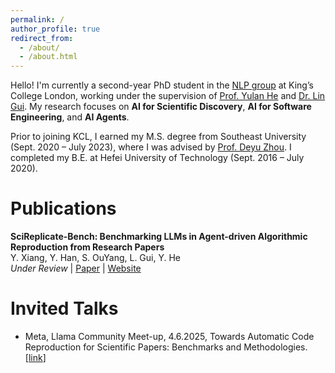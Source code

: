 ```yaml
---
permalink: /
author_profile: true
redirect_from: 
  - /about/
  - /about.html
---
```


Hello! I'm currently a second-year PhD student in the [NLP group](https://kclnlp.github.io/) at King’s College London, working under the supervision of [Prof. Yulan He](https://sites.google.com/view/yulanhe) and [Dr. Lin Gui](https://sites.google.com/view/lin-gui/about-me). My research focuses on **AI for Scientific Discovery**, **AI for Software Engineering**, and **AI Agents**.

Prior to joining KCL, I earned my M.S. degree from Southeast University (Sept. 2020 – July 2023), where I was advised by [Prof. Deyu Zhou](https://scholar.google.com/citations?user=DvVelLcAAAAJ&hl=zh-CN). I completed my B.E. at Hefei University of Technology (Sept. 2016 – July 2020).


Publications
======
**SciReplicate-Bench: Benchmarking LLMs in Agent-driven Algorithmic Reproduction from Research Papers**  
Y. Xiang, Y. Han, S. OuYang, L. Gui,  Y. He  
*Under Review* | [Paper](https://arxiv.org/abs/2504.00255) | [Website](https://xyzcs.github.io/scireplicate.github.io/) 




Invited Talks
======
- Meta, Llama Community Meet-up, 4.6.2025, Towards Automatic Code Reproduction for Scientific Papers: Benchmarks and Methodologies. [[link](https://www.linkedin.com/posts/yanzheng-xiang-9aa572282_ai-llm-agenticai-activity-7336720296193761281-yGy2/?utm_source=share&utm_medium=member_desktop&rcm=ACoAAETIZhIBXh5XAI2i8HIYl-QGLzQlxhu0J98)]






